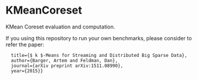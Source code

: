 # KMeanCoreset
KMean Coreset evaluation and computation.

If you using this repository to run your own benchmarks, please consider to refer the paper:

```@article{barger2015k,
  title={$ k $-Means for Streaming and Distributed Big Sparse Data},
  author={Barger, Artem and Feldman, Dan},
  journal={arXiv preprint arXiv:1511.08990},
  year={2015}}
